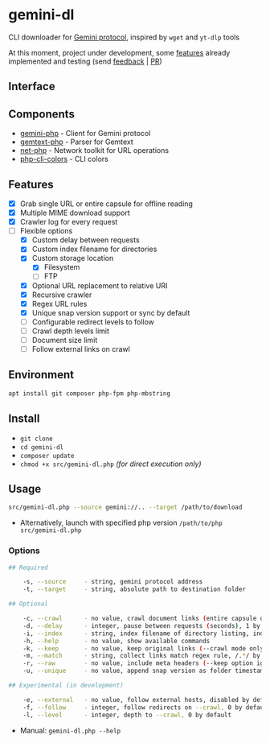 # gemini-dl

CLI downloader for [Gemini protocol](https://geminiprotocol.net), inspired by `wget` and `yt-dlp` tools

At this moment, project under development, some [features](#features) already implemented and testing (send [feedback](https://github.com/YGGverse/gemini-dl/issues) | [PR](https://github.com/YGGverse/gemini-dl/pull))

## Interface

## Components

* [gemini-php](https://github.com/YGGverse/gemini-php) - Client for Gemini protocol
* [gemtext-php](https://github.com/YGGverse/gemtext-php) - Parser for Gemtext
* [net-php](https://github.com/YGGverse/net-php) - Network toolkit for URL operations
* [php-cli-colors](https://github.com/mikeerickson/php-cli-colors) - CLI colors

## Features

* [x] Grab single URL or entire capsule for offline reading
* [x] Multiple MIME download support
* [x] Crawler log for every request
* [ ] Flexible options
  * [x] Custom delay between requests
  * [x] Custom index filename for directories
  * [x] Custom storage location
    * [x] Filesystem
    * [ ] FTP
  * [x] Optional URL replacement to relative URI
  * [x] Recursive crawler
  * [x] Regex URL rules
  * [x] Unique snap version support or sync by default
  * [ ] Configurable redirect levels to follow
  * [ ] Crawl depth levels limit
  * [ ] Document size limit
  * [ ] Follow external links on crawl

## Environment

``` bash
apt install git composer php-fpm php-mbstring
```

## Install

* `git clone`
* `cd gemini-dl`
* `composer update`
* `chmod +x src/gemini-dl.php` _(for direct execution only)_

## Usage

``` bash
src/gemini-dl.php --source gemini://.. --target /path/to/download
```

* Alternatively, launch with specified php version `/path/to/php src/gemini-dl.php`

### Options

``` bash
## Required

    -s, --source     - string, gemini protocol address
    -t, --target     - string, absolute path to destination folder

## Optional

    -c, --crawl      - no value, crawl document links (entire capsule download), disabled by default
    -d, --delay      - integer, pause between requests (seconds), 1 by default
    -i, --index      - string, index filename of directory listing, index.gmi by default
    -h, --help       - no value, show available commands
    -k, --keep       - no value, keep original links (--crawl mode only), disabled by default
    -m, --match      - string, collect links match regex rule, /.*/ by default
    -r, --raw        - no value, include meta headers (--keep option ignored), disabled by default
    -u, --unique     - no value, append snap version as folder timestamp, disabled by default

## Experimental (in development)

    -e, --external   - no value, follow external hosts, disabled by default
    -f, --follow     - integer, follow redirects on --crawl, 0 by default
    -l, --level      - integer, depth to --crawl, 0 by default
```

* Manual: `gemini-dl.php --help`